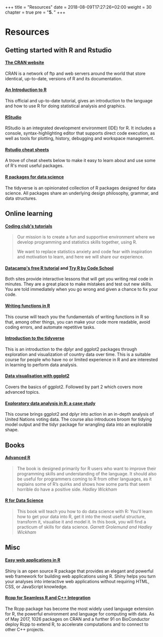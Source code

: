 +++
title = "Resources"
date = 2018-08-09T17:27:26+02:00
weight = 30
chapter = true
pre = "<b>5. </b>"
+++

# Resources

## Getting started with R and Rstudio

#### [The CRAN website](https://cran.r-project.org/)

CRAN is a network of ftp and web servers around the world that store identical, 
up-to-date, versions of R and its documentation. 

#### [An Introduction to R](https://cran.r-project.org/doc/manuals/r-release/R-intro.pdf)

This official and up-to-date tutorial, gives an introduction to the language 
and how to use R for doing statistical analysis and graphics.	

#### [RStudio](https://www.rstudio.com/products/rstudio/)

RStudio is an integrated development environment (IDE) for R. 
It includes a console, syntax-highlighting editor that supports direct code 
execution, as well as tools for plotting, history, debugging and workspace 
management. 

#### [Rstudio cheat sheets](https://www.rstudio.com/resources/cheatsheets/)

A trove of cheat sheets below to make it easy to learn about and use some of 
R's most useful packages.

#### [R packages for data science](https://www.tidyverse.org/)

The tidyverse is an opinionated collection of R packages designed for data 
science. All packages share an underlying design philosophy, grammar, and 
data structures. 

## Online learning

#### [Coding club's tutorials](https://ourcodingclub.github.io/)

> Our mission is to create a fun and supportive environment where we develop programming and statistics skills together, using R. 
> 
> We want to replace statistics anxiety and code fear with inspiration and motivation to learn, and here we will share our experience.

#### [Datacamp's free R tutorial](https://www.datacamp.com/courses/free-introduction-to-r) and [Try R by Code School](http://tryr.codeschool.com/)

Both sites provide interactive lessons that will get you writing real code in minutes. They are a great place to make mistakes and test out new skills. You are told immediately when you go wrong and given a chance to fix your code.

#### [Writing functions in R](https://www.datacamp.com/courses/writing-functions-in-r)

This course will teach you the fundamentals of writing functions in R so that, among other things, you can make your code more readable, avoid coding errors, and automate repetitive tasks.

#### [Introduction to the tidyverse](https://www.datacamp.com/courses/introduction-to-the-tidyverse)

This is an introduction to the dplyr and ggplot2 packages through exploration and visualization of country data over time. 
This is a suitable course for people who have no or limited experience in R and are interested in learning to perform data analysis.

#### [Data visualisation with ggplot2](https://www.datacamp.com/courses/data-visualization-with-ggplot2-1)

Covers the basics of ggplot2. 
Followed by part 2 which covers more advanced topics.

#### [Exploratory data analysis in R: a case study](https://www.datacamp.com/courses/exploratory-data-analysis-in-r-case-study) 

This course brings ggplot2 and dplyr into action in an in-depth analysis of 
United Nations voting data. The course also introduces broom for tidying 
model output and the tidyr package for wrangling data into an explorable shape.

## Books

#### [Advanced R](http://adv-r.had.co.nz/)

> The book is designed primarily for R users who want to improve their 
> programming skills and understanding of the language. 
> It should also be useful for programmers coming to R from other languages, 
> as it explains some of R’s quirks and shows how some parts that seem horrible 
> do have a positive side.
> <cite> Hadley Wickham </cite>

#### [R for Data Science](http://r4ds.had.co.nz/)

> This book will teach you how to do data science with R: You'll learn how to 
> get your data into R, get it into the most useful structure, transform it, 
> visualise it and model it. In this book, you will find a practicum of skills 
> for data science. 
> <cite> Garrett Grolemund and Hadley Wickham </cite>

## Misc

#### [Easy web applications in R](https://www.rstudio.com/products/shiny/)

Shiny is an open source R package that provides an elegant and powerful web 
framework for building web applications using R. 
Shiny helps you turn your analyses into interactive web applications without 
requiring HTML, CSS, or JavaScript knowledge.

#### [Rcpp for Seamless R and C++ Integration](http://www.rcpp.org/)

The Rcpp package has become the most widely used language extension for R, 
the powerful environment and language for computing with data. 
As of May 2017, 1026 packages on CRAN and a further 91 on BioConductor 
deploy Rcpp to extend R, to accelerate computations and to connect to other 
C++ projects.